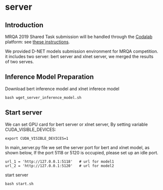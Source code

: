 # server

## Introduction 
MRQA 2019 Shared Task submission will be handled through the [Codalab](https://worksheets.codalab.org/) platform: see [these instructions](https://worksheets.codalab.org/worksheets/0x926e37ac8b4941f793bf9b9758cc01be/).

We provided D-NET models submission environment for MRQA competition. it includes two server: bert server and xlnet server, we merged the results of two serves.

## Inference Model Preparation 
Download bert inference model and xlnet inferece model
```
bash wget_server_inference_model.sh
```

## Start server

We can set GPU card for bert server or xlnet server, By setting variable CUDA_VISIBLE_DEVICES:
```
export CUDA_VISIBLE_DEVICES=1
```
In main_server.py file we set the server port for bert and xlnet model, as shown below, If the port 5118 or 5120 is occupied, please set up an idle port. 
```
url_1 = 'http://127.0.0.1:5118'   # url for model1
url_2 = 'http://127.0.0.1:5120'   # url for model2
```
start server
```
bash start.sh
```
